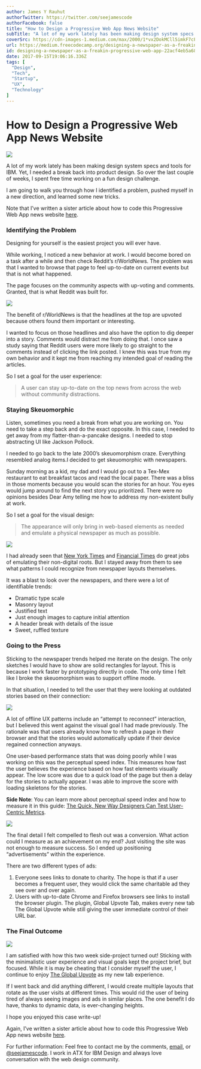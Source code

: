 ```yaml
---
author: James Y Rauhut
authorTwitter: https://twitter.com/seejamescode
authorFacebook: false
title: "How to Design a Progressive Web App News Website"
subTitle: "A lot of my work lately has been making design system specs and tools for IBM. Yet, I needed a break back into product design. So over th..."
coverSrc: https://cdn-images-1.medium.com/max/2000/1*vx2DokMCll5imkF7cFP0EQ.png
url: https://medium.freecodecamp.org/designing-a-newspaper-as-a-freakin-progressive-web-app-22acf4eb5a68
id: designing-a-newspaper-as-a-freakin-progressive-web-app-22acf4eb5a68
date: 2017-09-15T19:06:16.336Z
tags: [
  "Design",
  "Tech",
  "Startup",
  "UX",
  "Technology"
]
---
```

# How to Design a Progressive Web App News Website







![](https://cdn-images-1.medium.com/max/2000/1*vx2DokMCll5imkF7cFP0EQ.png)







A lot of my work lately has been making design system specs and tools for IBM. Yet, I needed a break back into product design. So over the last couple of weeks, I spent free time working on a fun design challenge.

I am going to walk you through how I identified a problem, pushed myself in a new direction, and learned some new tricks.

Note that I’ve written a sister article about how to code this Progressive Web App news website [here](https://medium.freecodecamp.org/coding-a-newspaper-as-a-freakin-progressive-web-app-e456d4a2b9cd).

### Identifying the Problem

Designing for yourself is the easiest project you will ever have.

While working, I noticed a new behavior at work. I would become bored on a task after a while and then check Reddit’s r/WorldNews. The problem was that I wanted to browse that page to feel up-to-date on current events but that is not what happened.

The page focuses on the community aspects with up-voting and comments. Granted, that is what Reddit was built for.







![](https://cdn-images-1.medium.com/max/2000/1*1sYlvFiZfqM-r6cPGsXdWw.png)







The benefit of r/WorldNews is that the headlines at the top are upvoted because others found them important or interesting.

I wanted to focus on those headlines and also have the option to dig deeper into a story. Comments would distract me from doing that. I once saw a study saying that Reddit users were more likely to go straight to the comments instead of clicking the link posted. I knew this was true from my own behavior and it kept me from reaching my intended goal of reading the articles.

So I set a goal for the user experience:

> A user can stay up-to-date on the top news from across the web without community distractions.

### Staying Skeuomorphic

Listen, sometimes you need a break from what you are working on. You need to take a step back and do the exact opposite. In this case, I needed to get away from my flatter-than-a-pancake designs. I needed to stop abstracting UI like Jackson Pollock.

I needed to go back to the late 2000’s skeuomorphism craze. Everything resembled analog items.I decided to get skeuomorphic with newspapers.

Sunday morning as a kid, my dad and I would go out to a Tex-Mex restaurant to eat breakfast tacos and read the local paper. There was a bliss in those moments because you would scan the stories for an hour. You eyes would jump around to find the next story you prioritized. There were no opinions besides Dear Amy telling me how to address my non-existent bully at work.

So I set a goal for the visual design:

> The appearance will only bring in web-based elements as needed and emulate a physical newspaper as much as possible.



![](https://cdn-images-1.medium.com/max/1600/1*QFX7nWBeIaXqD0J_f5zq3w.png)



I had already seen that [New York Times](https://www.nytimes.com/) and [Financial Times](https://www.ft.com/) do great jobs of emulating their non-digital roots. But I stayed away from them to see what patterns I could recognize from newspaper layouts themselves.

It was a blast to look over the newspapers, and there were a lot of identifiable trends:

*   Dramatic type scale
*   Masonry layout
*   Justified text
*   Just enough images to capture initial attention
*   A header break with details of the issue
*   Sweet, ruffled texture

### Going to the Press

Sticking to the newspaper trends helped me iterate on the design. The only sketches I would have to show are solid rectangles for layout. This is because I work faster by prototyping directly in code. The only time I felt like I broke the skeuomorphism was to support offline mode.

In that situation, I needed to tell the user that they were looking at outdated stories based on their connection:



![](https://cdn-images-1.medium.com/max/1600/1*SYTUYpSp3SeF5MaUE2DdKw.png)



A lot of offline UX patterns include an “attempt to reconnect” interaction, but I believed this went against the visual goal I had made previously. The rationale was that users already know how to refresh a page in their browser and that the stories would automatically update if their device regained connection anyways.

One user-based performance stats that was doing poorly while I was working on this was the perceptual speed index. This measures how fast the user believes the experience based on how fast elements visually appear. The low score was due to a quick load of the page but then a delay for the stories to actually appear. I was able to improve the score with loading skeletons for the stories.

**Side Note**: You can learn more about perceptual speed index and how to measure it in this guide: [The Quick, New Way Designers Can Test User-Centric Metrics](https://medium.com/design-ibm/the-quick-new-way-designers-can-test-user-centric-metrics-37e78daf48df).



![](https://cdn-images-1.medium.com/max/1600/1*8xT9w6Zz8jtjimyOkrLCiQ.png)



The final detail I felt compelled to flesh out was a conversion. What action could I measure as an achievement on my end? Just visiting the site was not enough to measure success. So I ended up positioning “advertisements” within the experience.

There are two different types of ads:

1.  Everyone sees links to donate to charity. The hope is that if a user becomes a frequent user, they would click the same charitable ad they see over and over again.
2.  Users with up-to-date Chrome and Firefox browsers see links to install the browser plugin. The plugin, Global Upvote Tab, makes every new tab The Global Upvote while still giving the user immediate control of their URL bar.

### The Final Outcome



![](https://cdn-images-1.medium.com/max/1600/1*fCWIqJmHFT8BuiyzgXFYmQ.png)



I am satisfied with how this two week side-project turned out! Sticking with the minimalistic user experience and visual goals kept the project brief, but focused. While it is may be cheating that I consider myself the user, I continue to enjoy [The Global Upvote](https://www.globalupvote.com/) as my new tab experience.

If I went back and did anything different, I would create multiple layouts that rotate as the user visits at different times. This would rid the user of being tired of always seeing images and ads in similar places. The one benefit I do have, thanks to dynamic data, is ever-changing heights.

I hope you enjoyed this case write-up!

Again, I’ve written a sister article about how to code this Progressive Web App news website [here](https://medium.freecodecamp.org/coding-a-newspaper-as-a-freakin-progressive-web-app-e456d4a2b9cd).

For further information: Feel free to contact me by the comments, [email](mailto:james@seejamescode.com), or [@seejamescode](https://twitter.com/seejamescode). I work in ATX for IBM Design and always love conversation with the web design community.








